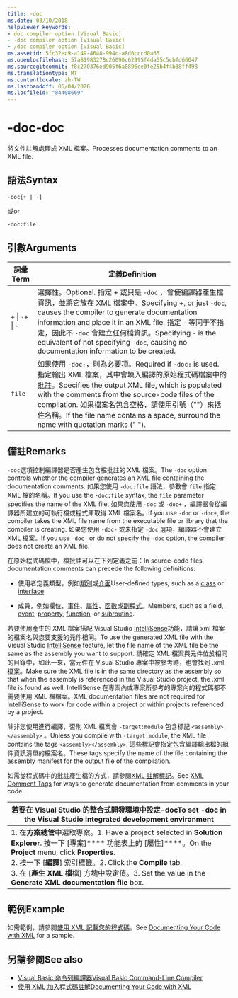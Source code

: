 ```yaml
---
title: -doc
ms.date: 03/10/2018
helpviewer_keywords:
- doc compiler option [Visual Basic]
- -doc compiler option [Visual Basic]
- /doc compiler option [Visual Basic]
ms.assetid: 5fc32ec9-a149-4648-994c-a8d0cccd0a65
ms.openlocfilehash: 57a81983278c26090c62995f4da55c5cbfd66047
ms.sourcegitcommit: f8c270376ed905f6a8896ce0fe25b4f4b38ff498
ms.translationtype: MT
ms.contentlocale: zh-TW
ms.lasthandoff: 06/04/2020
ms.locfileid: "84408669"
---
```

# <a name="-doc"></a><span data-ttu-id="8d631-102">-doc</span><span class="sxs-lookup"><span data-stu-id="8d631-102">-doc</span></span>
<span data-ttu-id="8d631-103">將文件註解處理成 XML 檔案。</span><span class="sxs-lookup"><span data-stu-id="8d631-103">Processes documentation comments to an XML file.</span></span>  
  
## <a name="syntax"></a><span data-ttu-id="8d631-104">語法</span><span class="sxs-lookup"><span data-stu-id="8d631-104">Syntax</span></span>  
  
```console  
-doc[+ | -]  
```

<span data-ttu-id="8d631-105">或</span><span class="sxs-lookup"><span data-stu-id="8d631-105">or</span></span>  

```console
-doc:file  
```  
  
## <a name="arguments"></a><span data-ttu-id="8d631-106">引數</span><span class="sxs-lookup"><span data-stu-id="8d631-106">Arguments</span></span>  
  
|<span data-ttu-id="8d631-107">詞彙</span><span class="sxs-lookup"><span data-stu-id="8d631-107">Term</span></span>|<span data-ttu-id="8d631-108">定義</span><span class="sxs-lookup"><span data-stu-id="8d631-108">Definition</span></span>|  
|---|---|  
|<span data-ttu-id="8d631-109">`+` &#124; `-`</span><span class="sxs-lookup"><span data-stu-id="8d631-109">`+` &#124; `-`</span></span>|<span data-ttu-id="8d631-110">選擇性。</span><span class="sxs-lookup"><span data-stu-id="8d631-110">Optional.</span></span> <span data-ttu-id="8d631-111">指定 + 或只是 `-doc` ，會使編譯器產生檔資訊，並將它放在 XML 檔案中。</span><span class="sxs-lookup"><span data-stu-id="8d631-111">Specifying +, or just `-doc`, causes the compiler to generate documentation information and place it in an XML file.</span></span> <span data-ttu-id="8d631-112">指定 `-` 等同于不指定，因此不 `-doc` 會建立任何檔資訊。</span><span class="sxs-lookup"><span data-stu-id="8d631-112">Specifying `-` is the equivalent of not specifying `-doc`, causing no documentation information to be created.</span></span>|  
|`file`|<span data-ttu-id="8d631-113">如果使用 `-doc:`，則為必要項。</span><span class="sxs-lookup"><span data-stu-id="8d631-113">Required if `-doc:` is used.</span></span> <span data-ttu-id="8d631-114">指定輸出 XML 檔案，其中會填入編譯的原始程式碼檔案中的批註。</span><span class="sxs-lookup"><span data-stu-id="8d631-114">Specifies the output XML file, which is populated with the comments from the source-code files of the compilation.</span></span> <span data-ttu-id="8d631-115">如果檔案名包含空格，請使用引號（""）來括住名稱。</span><span class="sxs-lookup"><span data-stu-id="8d631-115">If the file name contains a space, surround the name with quotation marks (" ").</span></span>|  
  
## <a name="remarks"></a><span data-ttu-id="8d631-116">備註</span><span class="sxs-lookup"><span data-stu-id="8d631-116">Remarks</span></span>  
 <span data-ttu-id="8d631-117">`-doc`選項控制編譯器是否產生包含檔批註的 XML 檔案。</span><span class="sxs-lookup"><span data-stu-id="8d631-117">The `-doc` option controls whether the compiler generates an XML file containing the documentation comments.</span></span> <span data-ttu-id="8d631-118">如果您使用 `-doc:file` 語法，參數會 `file` 指定 XML 檔的名稱。</span><span class="sxs-lookup"><span data-stu-id="8d631-118">If you use the `-doc:file` syntax, the `file` parameter specifies the name of the XML file.</span></span> <span data-ttu-id="8d631-119">如果您使用 `-doc` 或 `-doc+` ，編譯器會從編譯器所建立的可執行檔或程式庫取得 XML 檔案名。</span><span class="sxs-lookup"><span data-stu-id="8d631-119">If you use `-doc` or `-doc+`, the compiler takes the XML file name from the executable file or library that the compiler is creating.</span></span> <span data-ttu-id="8d631-120">如果您使用 `-doc-` 或未指定 `-doc` 選項，編譯器不會建立 XML 檔案。</span><span class="sxs-lookup"><span data-stu-id="8d631-120">If you use `-doc-` or do not specify the `-doc` option, the compiler does not create an XML file.</span></span>  
  
 <span data-ttu-id="8d631-121">在原始程式碼檔中，檔批註可以在下列定義之前：</span><span class="sxs-lookup"><span data-stu-id="8d631-121">In source-code files, documentation comments can precede the following definitions:</span></span>  
  
- <span data-ttu-id="8d631-122">使用者定義類型，例如[類別](../../language-reference/statements/class-statement.md)或[介面](../../language-reference/statements/interface-statement.md)</span><span class="sxs-lookup"><span data-stu-id="8d631-122">User-defined types, such as a [class](../../language-reference/statements/class-statement.md) or [interface](../../language-reference/statements/interface-statement.md)</span></span>  
  
- <span data-ttu-id="8d631-123">成員，例如欄位、[事件](../../language-reference/statements/event-statement.md)、[屬性](../../language-reference/statements/property-statement.md)、[函數](../../language-reference/statements/function-statement.md)或[副程式](../../language-reference/statements/sub-statement.md)。</span><span class="sxs-lookup"><span data-stu-id="8d631-123">Members, such as a field, [event](../../language-reference/statements/event-statement.md), [property](../../language-reference/statements/property-statement.md), [function](../../language-reference/statements/function-statement.md), or [subroutine](../../language-reference/statements/sub-statement.md).</span></span>  
  
 <span data-ttu-id="8d631-124">若要使用產生的 XML 檔案搭配 Visual Studio [IntelliSense](/visualstudio/ide/using-intellisense)功能，請讓 xml 檔案的檔案名與您要支援的元件相同。</span><span class="sxs-lookup"><span data-stu-id="8d631-124">To use the generated XML file with the Visual Studio [IntelliSense](/visualstudio/ide/using-intellisense) feature, let the file name of the XML file be the same as the assembly you want to support.</span></span> <span data-ttu-id="8d631-125">請確定 XML 檔案與元件位於相同的目錄中，如此一來，當元件在 Visual Studio 專案中被參考時，也會找到 .xml 檔案。</span><span class="sxs-lookup"><span data-stu-id="8d631-125">Make sure the XML file is in the same directory as the assembly so that when the assembly is referenced in the Visual Studio project, the .xml file is found as well.</span></span> <span data-ttu-id="8d631-126">IntelliSense 在專案內或專案所參考的專案內的程式碼都不需要使用 XML 檔檔案。</span><span class="sxs-lookup"><span data-stu-id="8d631-126">XML documentation files are not required for IntelliSense to work for code within a project or within projects referenced by a project.</span></span>  
  
 <span data-ttu-id="8d631-127">除非您使用進行編譯，否則 XML 檔案會 `-target:module` 包含標記 `<assembly></assembly>` 。</span><span class="sxs-lookup"><span data-stu-id="8d631-127">Unless you compile with `-target:module`, the XML file contains the tags `<assembly></assembly>`.</span></span> <span data-ttu-id="8d631-128">這些標記會指定包含編譯輸出檔的組件資訊清單的檔案名。</span><span class="sxs-lookup"><span data-stu-id="8d631-128">These tags specify the name of the file containing the assembly manifest for the output file of the compilation.</span></span>  
  
 <span data-ttu-id="8d631-129">如需從程式碼中的批註產生檔的方式，請參閱[XML 註解標記](../../language-reference/xmldoc/index.md)。</span><span class="sxs-lookup"><span data-stu-id="8d631-129">See [XML Comment Tags](../../language-reference/xmldoc/index.md) for ways to generate documentation from comments in your code.</span></span>  
  
|<span data-ttu-id="8d631-130">若要在 Visual Studio 的整合式開發環境中設定-doc</span><span class="sxs-lookup"><span data-stu-id="8d631-130">To set -doc in the Visual Studio integrated development environment</span></span>|  
|---|  
|<span data-ttu-id="8d631-131">1. 在**方案總管**中選取專案。</span><span class="sxs-lookup"><span data-stu-id="8d631-131">1.  Have a project selected in **Solution Explorer**.</span></span> <span data-ttu-id="8d631-132">按一下 [專案]\*\*\*\* 功能表上的 [屬性]\*\*\*\*。</span><span class="sxs-lookup"><span data-stu-id="8d631-132">On the **Project** menu, click **Properties**.</span></span> <br /><span data-ttu-id="8d631-133">2. 按一下 [**編譯**] 索引標籤。</span><span class="sxs-lookup"><span data-stu-id="8d631-133">2.  Click the **Compile** tab.</span></span><br /><span data-ttu-id="8d631-134">3. 在 [**產生 XML 檔**檔] 方塊中設定值。</span><span class="sxs-lookup"><span data-stu-id="8d631-134">3.  Set the value in the **Generate XML documentation file** box.</span></span>|  
  
## <a name="example"></a><span data-ttu-id="8d631-135">範例</span><span class="sxs-lookup"><span data-stu-id="8d631-135">Example</span></span>  
 <span data-ttu-id="8d631-136">如需範例，請參閱[使用 XML 記載您的程式碼](../../programming-guide/program-structure/documenting-your-code-with-xml.md)。</span><span class="sxs-lookup"><span data-stu-id="8d631-136">See [Documenting Your Code with XML](../../programming-guide/program-structure/documenting-your-code-with-xml.md) for a sample.</span></span>  
  
## <a name="see-also"></a><span data-ttu-id="8d631-137">另請參閱</span><span class="sxs-lookup"><span data-stu-id="8d631-137">See also</span></span>

- [<span data-ttu-id="8d631-138">Visual Basic 命令列編譯器</span><span class="sxs-lookup"><span data-stu-id="8d631-138">Visual Basic Command-Line Compiler</span></span>](index.md)
- [<span data-ttu-id="8d631-139">使用 XML 加入程式碼註解</span><span class="sxs-lookup"><span data-stu-id="8d631-139">Documenting Your Code with XML</span></span>](../../programming-guide/program-structure/documenting-your-code-with-xml.md)
